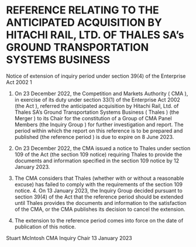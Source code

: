 # REFERENCE RELATING TO THE ANTICIPATED ACQUISITION BY HITACHI RAIL, LTD. OF THALES SA’s GROUND TRANSPORTATION SYSTEMS BUSINESS

Notice of extension of inquiry period under section 39(4) of the Enterprise Act 2002 1

1. On 23 December 2022, the Competition and Markets Authority ( CMA ), in exercise of its duty under section 33(1) of the Enterprise Act 2002 (the Act ), referred the anticipated acquisition by Hitachi Rail, Ltd. of Thales SA’s Ground Transportation Systems Business ( Thales ) (the Merger ) to its Chair for the constitution of a Group of CMA Panel Members (the Inquiry Group ) for further investigation and report. The period within which the report on this reference is to be prepared and published (the reference period ) is due to expire on 8 June 2023.

2. On 23 December 2022, the CMA issued a notice to Thales under section 109 of the Act (the section 109 notice) requiring Thales to provide the documents and information specified in the section 109 notice by 12 January 2023.

3. The CMA considers that Thales (whether with or without a reasonable excuse) has failed to comply with the requirements of the section 109 notice. 4. On 13 January 2023, the Inquiry Group decided pursuant to section 39(4) of the Act that the reference period should be extended until Thales provides the documents and information to the satisfaction of the CMA, or the CMA publishes its decision to cancel the extension.

4. The extension to the reference period comes into force on the date of publication of this notice.


Stuart McIntosh CMA Inquiry Chair 13 January 2023